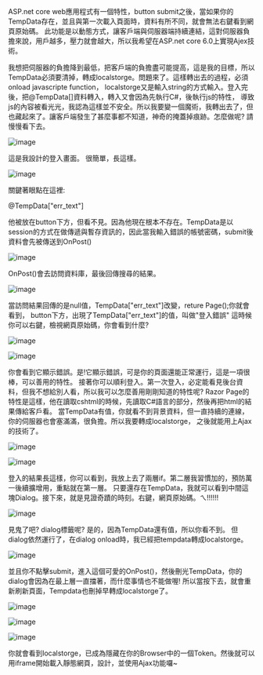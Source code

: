 ASP.net core web應用程式有一個特性，button submit之後，當如果你的TempData存在，並且與第一次載入頁面時，資料有所不同，就會無法右鍵看到網頁原始碼。
此功能是以動態方式，讓客戶端與伺服器端持續連結，這對伺服器負擔來說，用戶越多，壓力就會越大，所以我希望在ASP.net core 6.0上實現Ajex技術。

我想把伺服器的負擔降到最低，把客戶端的負擔盡可能提高，這是我的目標，所以TempData必須要清掉，轉成localstorge。問題來了。這樣轉出去的過程，必須onload javascripte function，
localstorge又是輸入string的方式輸入。登入完後，把@TempData[]資料轉入，轉入又會因為先執行C#，後執行js的特性，
導致js的內容被看光光，我認為這樣並不安全。所以我要變一個魔術，我轉出去了，但也藏起來了。讓客戶端發生了甚麼事都不知道，神奇的掩蓋掉痕跡。怎麼做呢? 請慢慢看下去。

![image](https://github.com/light0986/ASP.NETcore6.0_Web/blob/main/Razor_Page02/document/1642148312773.jpg)

這是我設計的登入畫面。
很簡單，長這樣。

![image](https://github.com/light0986/ASP.NETcore6.0_Web/blob/main/Razor_Page02/document/1642150035658.jpg)

關鍵著眼點在這裡:<p id="err_text">@TempData["err_text"]</p>
他被放在button下方，但看不見。因為他現在根本不存在。TempData是以session的方式在做傳遞與暫存資訊的，因此當我輸入錯誤的帳號密碼，submit後資料會先被傳送到OnPost()

![image](https://github.com/light0986/ASP.NETcore6.0_Web/blob/main/Razor_Page02/document/1642148500654.jpg)

OnPost()會去訪問資料庫，最後回傳搜尋的結果。

![image](https://github.com/light0986/ASP.NETcore6.0_Web/blob/main/Razor_Page02/document/1642148512789.jpg)

當訪問結果回傳的是null值，TempData["err_text"]改變，reture Page();你就會看到，
button下方，出現了TempData["err_text"]的值，叫做"登入錯誤"
這時候你可以右鍵，檢視網頁原始碼，你會看到什麼?

![image](https://github.com/light0986/ASP.NETcore6.0_Web/blob/main/Razor_Page02/document/1642148327736.jpg)

![image](https://github.com/light0986/ASP.NETcore6.0_Web/blob/main/Razor_Page02/document/1642148337272.jpg)

你會看到它顯示錯誤。是!它顯示錯誤，可是你的頁面還能正常運行，這是一項很棒，可以善用的特性。
接著你可以順利登入。第一次登入，必定能看見後台資料，但我不想給別人看，所以我可以怎麼善用剛剛知道的特性呢?
Razor Page的特性是這樣，他在讀取cshtml的時候，先讀取C#語言的部分，然後再把html的結果傳給客戶看。
當TempData有值，你就看不到背景資料，但一直持續的連線，你的伺服器也會塞滿滿，很負擔。所以我要轉成localstorge，
之後就能用上Ajax的技術了。

![image](https://github.com/light0986/ASP.NETcore6.0_Web/blob/main/Razor_Page02/document/1642148364239.jpg)

![image](https://github.com/light0986/ASP.NETcore6.0_Web/blob/main/Razor_Page02/document/1642148567435.jpg)

登入的結果長這樣，你可以看到，我放上去了兩層if。第二層我習慣加的，預防萬一後續擴增用，重點就在第一層。
只要還存在TempData，我就可以看到中間這塊Dialog。接下來，就是見證奇蹟的時刻。右鍵，網頁原始碼。ㄟ!!!!!!

![image](https://github.com/light0986/ASP.NETcore6.0_Web/blob/main/Razor_Page02/document/1642148423119.jpg)

見鬼了吧? dialog標籤呢?
是的，因為TempData還有值，所以你看不到。
但dialog依然運行了，在dialog onload時，我已經把tempdata轉成localstorge。

![image](https://github.com/light0986/ASP.NETcore6.0_Web/blob/main/Razor_Page02/document/1642148529600.jpg)

並且你不點擊submit，進入這個可愛的OnPost()，然後刪光TempData，你的dialog會因為在最上層一直擋著，而什麼事情也不能做喔!
所以當按下去，就會重新刷新頁面，Tempdata也刪掉早轉成localstorge了。

![image](https://github.com/light0986/ASP.NETcore6.0_Web/blob/main/Razor_Page02/document/1642148589145.jpg)

![image](https://github.com/light0986/ASP.NETcore6.0_Web/blob/main/Razor_Page02/document/1642148614625.jpg)

![image](https://github.com/light0986/ASP.NETcore6.0_Web/blob/main/Razor_Page02/document/1642148447857.jpg)

你就會看到localstorge，已成為隱藏在你的Browser中的一個Token。然後就可以用iframe開始載入靜態網頁，設計，並使用Ajax功能囉~
